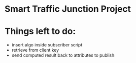 # Smart Traffic Junction Project 

# Things left to do:
- insert algo inside subscriber script
- retrieve from client key
- send computed result back to attributes to publish

